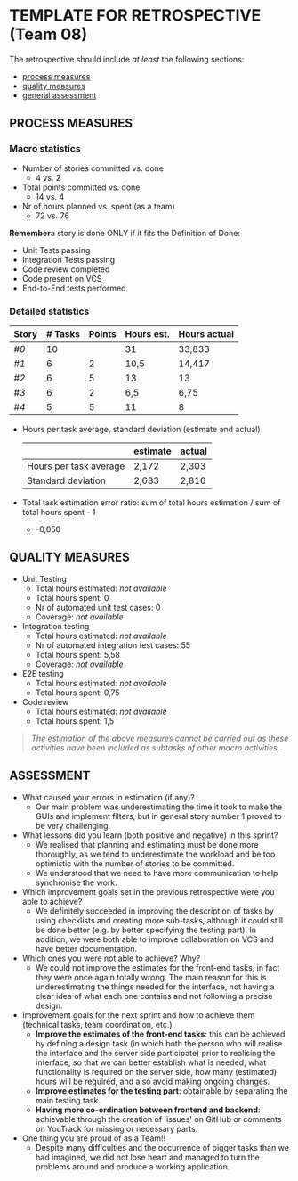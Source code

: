 # TEMPLATE FOR RETROSPECTIVE (Team 08)

The retrospective should include _at least_ the following
sections:

- [process measures](#process-measures)
- [quality measures](#quality-measures)
- [general assessment](#assessment)

## PROCESS MEASURES

### Macro statistics

- Number of stories committed vs. done
  - 4 vs. 2
- Total points committed vs. done
  - 14 vs. 4
- Nr of hours planned vs. spent (as a team)
  - 72 vs. 76

**Remember**a story is done ONLY if it fits the Definition of Done:

- Unit Tests passing
- Integration Tests passing
- Code review completed
- Code present on VCS
- End-to-End tests performed

### Detailed statistics

| Story | # Tasks | Points | Hours est. | Hours actual |
| ----- | ------- | ------ | ---------- | ------------ |
| _#0_  | 10      |        | 31         | 33,833       |
| _#1_  | 6       | 2      | 10,5       | 14,417       |
| _#2_  | 6       | 5      | 13         | 13           |
| _#3_  | 6       | 2      | 6,5        | 6,75         |
| _#4_  | 5       | 5      | 11         | 8            |

- Hours per task average, standard deviation (estimate and actual)

  |                        | estimate | actual |
  | ---------------------- | -------- | ------ |
  | Hours per task average | 2,172    | 2,303  |
  | Standard deviation     | 2,683    | 2,816  |

- Total task estimation error ratio: sum of total hours estimation / sum of total hours spent - 1
  - -0,050

## QUALITY MEASURES

- Unit Testing
  - Total hours estimated: _not available_
  - Total hours spent: 0
  - Nr of automated unit test cases: 0
  - Coverage: _not available_
- Integration testing
  - Total hours estimated: _not available_
  - Nr of automated integration test cases: 55
  - Total hours spent: 5,58
  - Coverage: _not available_
- E2E testing
  - Total hours estimated: _not available_
  - Total hours spent: 0,75
- Code review
  - Total hours estimated: _not available_
  - Total hours spent: 1,5

> _The estimation of the above measures cannot be carried out as these activities have been included as subtasks of other macro activities._

## ASSESSMENT

- What caused your errors in estimation (if any)?
  - Our main problem was underestimating the time it took to make the GUIs and implement filters, but in general story number 1 proved to be very challenging.
- What lessons did you learn (both positive and negative) in this sprint?
  - We realised that planning and estimating must be done more thoroughly, as we tend to underestimate the workload and be too optimistic with the number of stories to be committed. 
  - We understood that we need to have more communication to help synchronise the work.
- Which improvement goals set in the previous retrospective were you able to achieve?
  - We definitely succeeded in improving the description of tasks by using checklists and creating more sub-tasks, although it could still be done better (e.g. by better specifying the testing part). In addition, we were both able to improve collaboration on VCS and have better documentation.
- Which ones you were not able to achieve? Why?
  - We could not improve the estimates for the front-end tasks, in fact they were once again totally wrong. The main reason for this is underestimating the things needed for the interface, not having a clear idea of what each one contains and not following a precise design.
- Improvement goals for the next sprint and how to achieve them (technical tasks, team coordination, etc.)
  - **Improve the estimates of the front-end tasks**: this can be achieved by defining a design task (in which both the person who will realise the interface and the server side participate) prior to realising the interface, so that we can better establish what is needed, what functionality is required on the server side, how many (estimated) hours will be required, and also avoid making ongoing changes. 
  - **Improve estimates for the testing part**: obtainable by separating the main testing task.
  - **Having more co-ordination between frontend and backend**: achievable through the creation of 'issues' on GitHub or comments on YouTrack for missing or necessary parts.
- One thing you are proud of as a Team!!
  - Despite many difficulties and the occurrence of bigger tasks than we had imagined, we did not lose heart and managed to turn the problems around and produce a working application.
